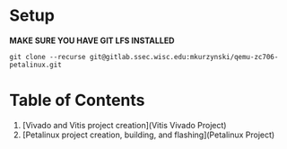 # Setup
**MAKE SURE YOU HAVE GIT LFS INSTALLED**
```
git clone --recurse git@gitlab.ssec.wisc.edu:mkurzynski/qemu-zc706-petalinux.git
```

# Table of Contents

1. [Vivado and Vitis project creation](Vitis Vivado Project)
2. [Petalinux project creation, building, and flashing](Petalinux Project)